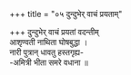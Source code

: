 +++
title = "०५ दुन्दुभेर् वाचं प्रयताम्"

+++
दुन्दुभेर् वाचं प्रयतां वदन्तीम्  
आशृण्वती नाथिता घोषबुद्धा ।  
नारी पुत्रान् धावतु हस्तगृह्य-  
-अमित्री भीता समरे वधाना ॥